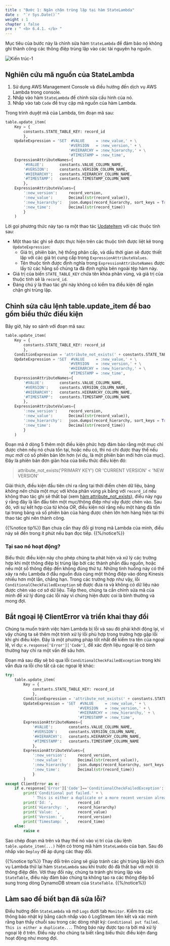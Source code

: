 ```yaml
---
title : "Bước 1: Ngăn chặn trùng lặp tại hàm StateLambda"
date :  "`r Sys.Date()`" 
weight : 1
chapter : false
pre : " <b> 6.4.1. </b> "
---
```


Mục tiêu của bước này là chỉnh sửa hàm `StateLambda` để đảm bảo nó không ghi thành công các thông điệp trùng lặp vào các tài nguyên hạ nguồn.

![Kiến trúc-1](/images/6/6.4/3.png)

## Nghiên cứu mã nguồn của StateLambda

1. Sử dụng AWS Management Console và điều hướng đến dịch vụ AWS Lambda trong console.
2. Nhấp vào hàm `StateLambda` để chỉnh sửa cấu hình của nó.
3. Nhấp vào tab `Code` để truy cập mã nguồn của hàm Lambda.

Trong trình duyệt mã của Lambda, tìm đoạn mã sau:

```python
table.update_item(
    Key = {
        constants.STATE_TABLE_KEY: record_id
        },
    UpdateExpression = 'SET  #VALUE     = :new_value,' + \
                            '#VERSION   = :new_version,' + \
                            '#HIERARCHY = :new_hierarchy,' + \
                            '#TIMESTAMP = :new_time',
    ExpressionAttributeNames={
        '#VALUE':       constants.VALUE_COLUMN_NAME,
        '#VERSION':     constants.VERSION_COLUMN_NAME,
        '#HIERARCHY':   constants.HIERARCHY_COLUMN_NAME,
        '#TIMESTAMP':   constants.TIMESTAMP_COLUMN_NAME
        },
    ExpressionAttributeValues={
        ':new_version':     record_version,
        ':new_value':       Decimal(str(record_value)),
        ':new_hierarchy':   json.dumps(record_hierarchy, sort_keys = True),
        ':new_time':        Decimal(str(record_time))
        }
    )
```

Lời gọi phương thức này tạo ra một thao tác [UpdateItem](https://docs.aws.amazon.com/amazondynamodb/latest/APIReference/API_UpdateItem.html) với các thuộc tính sau:

- Một thao tác ghi sẽ được thực hiện trên các thuộc tính được liệt kê trong `UpdateExpression`:
  - Giá trị, phiên bản, hệ thống phân cấp, và dấu thời gian sẽ được thiết lập với các giá trị cung cấp trong `ExpressionAttributeValues`.
  - Tên thuộc tính được định nghĩa trong `ExpressionAttributeNames` được lấy từ các hằng số chúng ta đã định nghĩa bên ngoài tệp hàm này.
- Giá trị của biến `STATE_TABLE_KEY` chứa tên khóa phân vùng, và giá trị của thuộc tính sẽ là `record_id`.
- Đáng chú ý là thao tác ghi này không có kiểm tra điều kiện để ngăn chặn ghi trùng lặp.

## Chỉnh sửa câu lệnh table.update_item để bao gồm biểu thức điều kiện

Bây giờ, hãy so sánh với đoạn mã sau:

```python
table.update_item(
    Key = {
        constants.STATE_TABLE_KEY: record_id
        },
    ConditionExpression = 'attribute_not_exists(' + constants.STATE_TABLE_KEY + ') OR ' + constants.VERSION_COLUMN_NAME + '< :new_version',
    UpdateExpression = 'SET  #VALUE     = :new_value,' + \
                            '#VERSION   = :new_version,' + \
                            '#HIERARCHY = :new_hierarchy,' + \
                            '#TIMESTAMP = :new_time',
    ExpressionAttributeNames={
        '#VALUE':       constants.VALUE_COLUMN_NAME,
        '#VERSION':     constants.VERSION_COLUMN_NAME,
        '#HIERARCHY':   constants.HIERARCHY_COLUMN_NAME,
        '#TIMESTAMP':   constants.TIMESTAMP_COLUMN_NAME
        },
    ExpressionAttributeValues={
        ':new_version':     record_version,
        ':new_value':       Decimal(str(record_value)),
        ':new_hierarchy':   json.dumps(record_hierarchy, sort_keys = True),
        ':new_time':        Decimal(str(record_time))
        }
    )
```

Đoạn mã ở dòng 5 thêm một điều kiện phức hợp đảm bảo rằng một mục chỉ được chèn nếu nó chưa tồn tại, hoặc nếu có, thì nó chỉ được thay thế nếu mục _mới_ có số phiên bản lớn hơn (ví dụ, là một phiên bản mới hơn của mục). Đây là phiên bản đơn giản hóa của biểu thức điều kiện đó:

> attribute_not_exists('PRIMARY KEY') OR 'CURRENT VERSION' < 'NEW VERSION'

Giải thích, điều kiện đầu tiên chỉ ra rằng tại thời điểm chèn dữ liệu, bảng _không nên_ chứa một mục với khóa phân vùng `pk` bằng với `record_id` nếu không thao tác ghi sẽ thất bại (xem [hàm attribute_not_exists](https://docs.aws.amazon.com/amazondynamodb/latest/developerguide/Expressions.OperatorsAndFunctions.html#Expressions.OperatorsAndFunctions.Functions)), điều này ngụ ý rằng đây là lần đầu tiên một mục/thông điệp như vậy được chèn vào. Sau đó, với sự kết hợp của từ khóa _OR_, điều kiện nói rằng nếu một hàng đã tồn tại trong bảng và số phiên bản của hàng được chèn lớn hơn hàng hiện tại thì thao tác ghi nên thành công.

{{%notice tip%}}
Bạn chưa cần thay đổi gì trong mã Lambda của mình, điều này sẽ đến trong ít phút nếu bạn đọc tiếp.
{{%/notice%}}

### Tại sao nó hoạt động?

Biểu thức điều kiện này cho phép chúng ta phát hiện và xử lý các trường hợp khi một thông điệp bị trùng lặp bởi các thành phần đầu nguồn, hoặc nếu một số thông điệp đến không đúng thứ tự. Những tình huống này có thể xảy ra nếu Lambda ở đầu nguồn đưa cùng một thông điệp vào dòng Kinesis nhiều hơn một lần, chẳng hạn. Trong các trường hợp như vậy, lỗi `ConditionalCheckFailedException` sẽ được đưa ra và không có dữ liệu nào được chèn vào cơ sở dữ liệu. Tiếp theo, chúng ta cần chỉnh sửa mã của mình để xử lý đúng các lỗi này vì chúng hiện được coi là bình thường và mong đợi.

## Bắt ngoại lệ ClientError và triển khai thay đổi

Chúng ta muốn tránh việc hàm Lambda bị lỗi và sau đó phải khởi động lại, vì vậy chúng ta sẽ thêm một trình xử lý lỗi phù hợp trong trường hợp gặp lỗi khi ghi điều kiện. Đây là một phương pháp tốt nhất để kiểm tra tên của ngoại lệ, ví dụ: `e.response['Error']['Code']`, để xác định liệu ngoại lệ có bình thường hay chỉ ra một vấn đề sâu hơn.

Đoạn mã sau đây sẽ bỏ qua lỗi `ConditionalCheckFailedException` trong khi vẫn đưa ra lỗi cho tất cả các ngoại lệ khác:

```python
try:
    table.update_item(
        Key = {
            constants.STATE_TABLE_KEY: record_id
            },
        ConditionExpression = 'attribute_not_exists(' + constants.STATE_TABLE_KEY + ') OR ' + constants.VERSION_COLUMN_NAME + '< :new_version',
        UpdateExpression = 'SET  #VALUE     = :new_value,' + \
                                '#VERSION   = :new_version,' + \
                                '#HIERARCHY = :new_hierarchy,' + \
                                '#TIMESTAMP = :new_time',
        ExpressionAttributeNames={
            '#VALUE':       constants.VALUE_COLUMN_NAME,
            '#VERSION':     constants.VERSION_COLUMN_NAME,
            '#HIERARCHY':   constants.HIERARCHY_COLUMN_NAME,
            '#TIMESTAMP':   constants.TIMESTAMP_COLUMN_NAME
            },
        ExpressionAttributeValues={
            ':new_version':     record_version,
            ':new_value':       Decimal(str(record_value)),
            ':new_hierarchy':   json.dumps(record_hierarchy, sort_keys = True),
            ':new_time':        Decimal(str(record_time))
            }
        )
except ClientError as e:
    if e.response['Error']['Code']=='ConditionalCheckFailedException':
        print('Conditional put failed.' + \
            ' This is either a duplicate or a more recent version already arrived.')
        print('Id: ',           record_id)
        print('Hierarchy: ',    record_hierarchy)
        print('Value: ',        record_value)
        print('Version: ',      record_version)
        print('Timestamp: ',    record_time)
    else:
        raise e
```

Sao chép đoạn mã trên và thay thế nó vào vị trí của câu lệnh `table.update_item(...)` hiện có trong mã hàm `StateLambda` của bạn. Sau đó nhấp vào `Deploy` để áp dụng các thay đổi.

{{%notice tip%}}
Thay đổi trên cũng sẽ giúp tránh các ghi trùng lặp khi dịch vụ Lambda thử lại hàm `StateLambda` sau khi trước đó đã thất bại với một lô thông điệp đến. Với thay đổi này, chúng ta tránh ghi trùng lặp vào `StateTable`, điều này đảm bảo chúng ta không tạo ra các thông điệp bổ sung trong dòng DynamoDB stream của `StateTable`.
{{%/notice%}}

## Làm sao để biết bạn đã sửa lỗi?

Điều hướng đến `StateLambda` và mở `Logs` dưới tab `Monitor`. Kiểm tra các thông báo nhật ký bằng cách nhấp vào ô LogStream liên kết và xác minh rằng bạn thấy chuỗi sau trong các dòng nhật ký: `Conditional put failed. This is either a duplicate...`. Thông báo này được tạo ra bởi mã xử lý ngoại lệ ở trên. Điều này cho chúng ta biết rằng biểu thức điều kiện đang hoạt động như mong đợi.